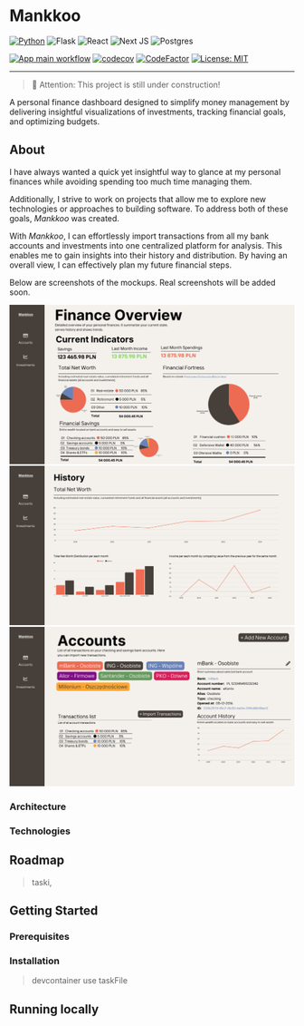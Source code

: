 # Mankkoo

[![Python](https://img.shields.io/badge/Python-3776AB?style=for-the-badge&logo=python&logoColor=white)](https://docs.python.org/3.10/)
![Flask](https://img.shields.io/badge/flask-%23000.svg?style=for-the-badge&logo=flask&logoColor=white)
![React](https://img.shields.io/badge/react-%2320232a.svg?style=for-the-badge&logo=react&logoColor=%2361DAFB)
![Next JS](https://img.shields.io/badge/Next-black?style=for-the-badge&logo=next.js&logoColor=white)
![Postgres](https://img.shields.io/badge/postgres-%23316192.svg?style=for-the-badge&logo=postgresql&logoColor=white)

 [![App main workflow](https://github.com/wkrzywiec/mankkoo/actions/workflows/services-main.yaml/badge.svg?branch=main)](https://github.com/wkrzywiec/mankkoo/actions/workflows/services-main.yaml)
 [![codecov](https://codecov.io/gh/wkrzywiec/mankkoo/branch/main/graph/badge.svg?token=53N40DW01T)](https://codecov.io/gh/wkrzywiec/mankkoo)
[![CodeFactor](https://www.codefactor.io/repository/github/wkrzywiec/mankkoo/badge)](https://www.codefactor.io/repository/github/wkrzywiec/mankkoo) [![License: MIT](https://img.shields.io/badge/License-MIT-yellow.svg)](https://opensource.org/licenses/MIT)

---

> 🚧 Attention: This project is still under construction!

A personal finance dashboard designed to simplify money management by delivering insightful visualizations of investments, tracking financial goals, and optimizing budgets.

## About

I have always wanted a quick yet insightful way to glance at my personal finances while avoiding spending too much time managing them.

Additionally, I strive to work on projects that allow me to explore new technologies or approaches to building software. To address both of these goals, *Mankkoo* was created.

With *Mankkoo*, I can effortlessly import transactions from all my bank accounts and investments into one centralized platform for analysis. This enables me to gain insights into their history and distribution. By having an overall view, I can effectively plan my future financial steps.

Below are screenshots of the mockups. Real screenshots will be added soon.

![](./img/home.png) ![](./img/history.png) ![](./img/accounts.png)

### Architecture

### Technologies

## Roadmap

> taski, 

## Getting Started

### Prerequisites
### Installation

> devcontainer
> use taskFile

## Running locally


